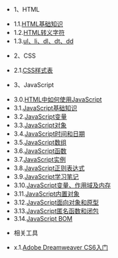 * 1、HTML
 - 1.1.[HTML基础知识](1.1.md)
 - 1.2.[HTML转义字符](1.2.md)
 - 1.3.[ul、li、dl、dt、dd](1.3.md)
* 2、CSS
 - 2.1.[CSS样式表](2.1.md)
* 3、JavaScript
 - 3.0.[HTML中如何使用JavaScript](3.0.md)
 - 3.1.[JavaScript基础知识](3.1.md)
 - 3.2.[JavaScript变量](3.2.md)
 - 3.3.[JavaScript对象](3.3.md)
 - 3.4.[JavaScript时间和日期](3.4.md)
 - 3.5.[JavaScript数组](3.5.md)
 - 3.6.[JavaScript函数](3.6.md)
 - 3.7.[JavaScript实例](3.7.md)
 - 3.8.[JavaScript正则表达式](3.8.md)
 - 3.9.[JavaScript学习笔记](3.9.md)
 - 3.10.[JavaScript变量、作用域及内存](3.10.md)
 - 3.11.[JavaScript内置对象](3.11.md)
 - 3.12.[JavaScript面向对象和原型](3.12.md)
 - 3.13.[JavaScript匿名函数和闭包](3.13.md)
 - 3.14.[JavaScript BOM](3.14.md)
* 相关工具
 - x.1.[Adobe Dreamweaver CS6入门](x.1.md)
